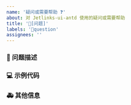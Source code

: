 ```yaml
---
name: '疑问或需要帮助 ❓'
about: 对 Jetlinks-ui-antd 使用的疑问或需要帮助
title: '🧐[问题]'
labels: '🧐question'
assignees: ''
---
```


### 🧐 问题描述

<!--
详细地描述问题，让大家都能理解
-->

### 💻 示例代码

<!--
如果你有解决方案，在这里清晰地阐述
-->

### 🚑 其他信息

<!--
如截图等其他信息可以贴在这里
-->
